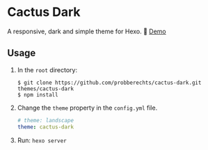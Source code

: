 # Cactus Dark

A responsive, dark and simple theme for Hexo.
:cactus: [Demo](https://probberechts.github.io/cactus-dark/)

## Usage
1. In the `root` directory:
    ```git
    $ git clone https://github.com/probberechts/cactus-dark.git themes/cactus-dark
    $ npm install
    ```

2. Change the `theme` property in the `config.yml` file.
    ```yml
    # theme: landscape
    theme: cactus-dark
    ```

3. Run: `hexo server`
